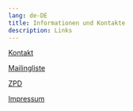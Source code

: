 ```yaml
---
lang: de-DE
title: Informationen und Kontakte
description: Links
---
```

[Kontakt](mailto:ocr4all@uni-wuerzburg.de?subject=ocr4all%20Kontakt)

[Mailingliste](https://lists.uni-wuerzburg.de/mailman/listinfo/ocr4all)

[ZPD](https://www.uni-wuerzburg.de/zpd)

[Impressum](https://www.uni-wuerzburg.de/sonstiges/impressum)
